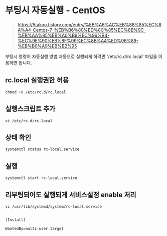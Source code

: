 # 부팅시 자동실행 - CentOS
> https://5takoo.tistory.com/entry/%EB%A6%AC%EB%88%85%EC%8A%A4-Centos-7-%EB%B6%80%ED%8C%85%EC%8B%9C-%EB%AA%85%EB%A0%B9%EC%96%B4-%EC%9E%90%EB%8F%99%EC%8B%A4%ED%96%89-%EB%B0%A9%EB%B2%95


부팅시 명령어 자동실행 방법
자동으로 실행되게 하려면 '/etc/rc.d/rc.local' 파일을 이용하면 됩니다.

## rc.local 실행권한 허용
```
chmod +x /etc/rc.d/rc.local
```
 
## 실행스크립트 추가
```
vi /etc/rc.d/rc.local
```

## 상태 확인
```
systemctl status rc-local.service
```

## 실행
```
systemctl start rc-local.service
```
 


## 리부팅되어도 실행되게 서비스설정 enable 처리
```
vi /usr/lib/systemd/system/rc-local.service
```
 

```

[Install]

WantedBy=multi-user.target
```